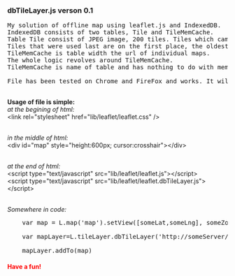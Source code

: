 <h3> dbTileLayer.js verson 0.1 </h3>

<pre>
My solution of offline map using leaflet.js and IndexedDB. 
IndexedDB consists of two tables, Tile and TileMemCache. 
Table Tile consist of JPEG image, 200 tiles. Tiles which came to 201 place is deleted. 
Tiles that were used last are on the first place, the oldest on a last place or delete.
TileMemCache is table width the url of individual maps. 
The whole logic revolves around TileMemCache. 
TileMemCache is name of table and has nothing to do with memcached.

File has been tested on Chrome and FireFox and works. It will be better soon.
</pre>
<br><b>Usage of file is simple:</b>
<br><em>at the begining of html:</em>
<br>  \<link rel="stylesheet" href="lib/leaflet/leaflet.css" /\>

<br><em> in the middle of html:  </em>
<br> \<div id="map" style="height:600px; cursor:crosshair"\>\</div\>


<br><em> at the end of html:</em>
<br>  \<script type="text/javascript" src="lib/leaflet/leaflet.js"\>\</script\>
<br>  \<script type="text/javascript" src="lib/leaflet/leaflet.dbTileLayer.js"\>\</script\> 

<br><em>Somewhere in code: </em>
<pre>
	var map = L.map('map').setView([someLat,someLng], someZoom);
<br>	var mapLayer=L.tileLayer.dbTileLayer('http://someServer/tile/{z}/{y}/{x}', {attribution: 'someAttribute',});		
<br>	mapLayer.addTo(map)
</pre>

<h4 style="color:red;">Have a fun!</h4>
